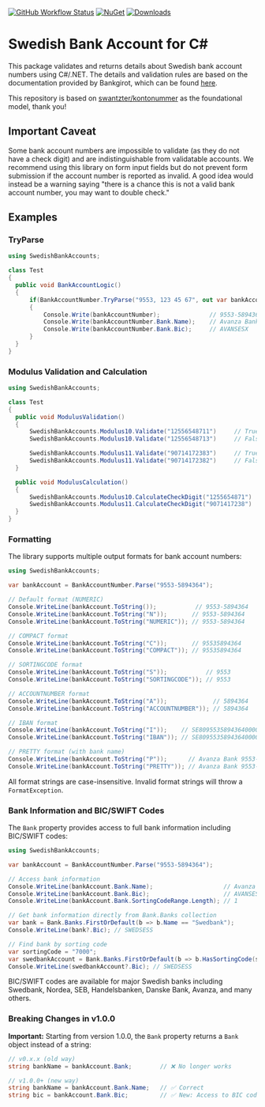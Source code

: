 [![GitHub Workflow Status](https://img.shields.io/github/actions/workflow/status/jellyhive/swedishbankaccounts/csharp.yml?branch=main)](https://github.com/jellyhive/swedishbankaccounts/actions)
[![NuGet](http://img.shields.io/nuget/v/SwedishBankAccounts.svg)](https://www.nuget.org/packages/SwedishBankAccounts/)
[![Downloads](https://img.shields.io/nuget/dt/SwedishBankAccounts)](#)

# Swedish Bank Account for C#

This package validates and returns details about Swedish bank account numbers using C#/.NET. The details and validation rules are based on the documentation provided by Bankgirot, which can be found [here](https://www.bankgirot.se/globalassets/dokument/anvandarmanualer/bankernaskontonummeruppbyggnad_anvandarmanual_sv.pdf).

This repository is based on  [swantzter/kontonummer](https://github.com/swantzter/kontonummer) as the foundational model, thank you!

## Important Caveat

Some bank account numbers are impossible to validate (as they do not have a check
digit) and are indistinguishable from validatable accounts. We recommend using
this library on form input fields but do not prevent form submission if the
account number is reported as invalid. A good idea would instead be a warning saying
"there is a chance this is not a valid bank account number, you may want to double check."

## Examples

### TryParse

```csharp
using SwedishBankAccounts;

class Test
{
  public void BankAccountLogic()
  {
      if(BankAccountNumber.TryParse("9553, 123 45 67", out var bankAccountNumber))
      {
          Console.Write(bankAccountNumber);              // 9553-5894364
          Console.Write(bankAccountNumber.Bank.Name);    // Avanza Bank
          Console.Write(bankAccountNumber.Bank.Bic);     // AVANSESX
      }
  }
}
```
### Modulus Validation and Calculation

```csharp
using SwedishBankAccounts;

class Test 
{
  public void ModulusValidation() 
  {
      SwedishBankAccounts.Modulus10.Validate("12556548711")     // True
      SwedishBankAccounts.Modulus10.Validate("12556548713")     // False

      SwedishBankAccounts.Modulus11.Validate("90714172383")     // True
      SwedishBankAccounts.Modulus11.Validate("90714172382")     // False
  }

  public void ModulusCalculation()
  {
      SwedishBankAccounts.Modulus10.CalculateCheckDigit("1255654871")       // Returns 1
      SwedishBankAccounts.Modulus11.CalculateCheckDigit("9071417238")       // Returns 3
  }
}
```

### Formatting

The library supports multiple output formats for bank account numbers:

```csharp
using SwedishBankAccounts;

var bankAccount = BankAccountNumber.Parse("9553-5894364");

// Default format (NUMERIC)
Console.WriteLine(bankAccount.ToString());           // 9553-5894364
Console.WriteLine(bankAccount.ToString("N"));       // 9553-5894364
Console.WriteLine(bankAccount.ToString("NUMERIC")); // 9553-5894364

// COMPACT format
Console.WriteLine(bankAccount.ToString("C"));       // 95535894364
Console.WriteLine(bankAccount.ToString("COMPACT")); // 95535894364

// SORTINGCODE format
Console.WriteLine(bankAccount.ToString("S"));           // 9553
Console.WriteLine(bankAccount.ToString("SORTINGCODE")); // 9553

// ACCOUNTNUMBER format
Console.WriteLine(bankAccount.ToString("A"));             // 5894364
Console.WriteLine(bankAccount.ToString("ACCOUNTNUMBER")); // 5894364

// IBAN format
Console.WriteLine(bankAccount.ToString("I"));    // SE8095535894364000000
Console.WriteLine(bankAccount.ToString("IBAN")); // SE8095535894364000000

// PRETTY format (with bank name)
Console.WriteLine(bankAccount.ToString("P"));      // Avanza Bank 9553-5894364
Console.WriteLine(bankAccount.ToString("PRETTY")); // Avanza Bank 9553-5894364
```

All format strings are case-insensitive. Invalid format strings will throw a `FormatException`.

### Bank Information and BIC/SWIFT Codes

The `Bank` property provides access to full bank information including BIC/SWIFT codes:

```csharp
using SwedishBankAccounts;

var bankAccount = BankAccountNumber.Parse("9553-5894364");

// Access bank information
Console.WriteLine(bankAccount.Bank.Name);                    // Avanza Bank
Console.WriteLine(bankAccount.Bank.Bic);                     // AVANSESX
Console.WriteLine(bankAccount.Bank.SortingCodeRange.Length); // 1

// Get bank information directly from Bank.Banks collection
var bank = Bank.Banks.FirstOrDefault(b => b.Name == "Swedbank");
Console.WriteLine(bank?.Bic); // SWEDSESS

// Find bank by sorting code
var sortingCode = "7000";
var swedbankAccount = Bank.Banks.FirstOrDefault(b => b.HasSortingCode(sortingCode));
Console.WriteLine(swedbankAccount?.Bic); // SWEDSESS
```

BIC/SWIFT codes are available for major Swedish banks including Swedbank, Nordea, SEB, Handelsbanken, Danske Bank, Avanza, and many others.

### Breaking Changes in v1.0.0

**Important:** Starting from version 1.0.0, the `Bank` property returns a `Bank` object instead of a string:

```csharp
// v0.x.x (old way)
string bankName = bankAccount.Bank;        // ❌ No longer works

// v1.0.0+ (new way)
string bankName = bankAccount.Bank.Name;   // ✅ Correct
string bic = bankAccount.Bank.Bic;         // ✅ New: Access to BIC codes
```
